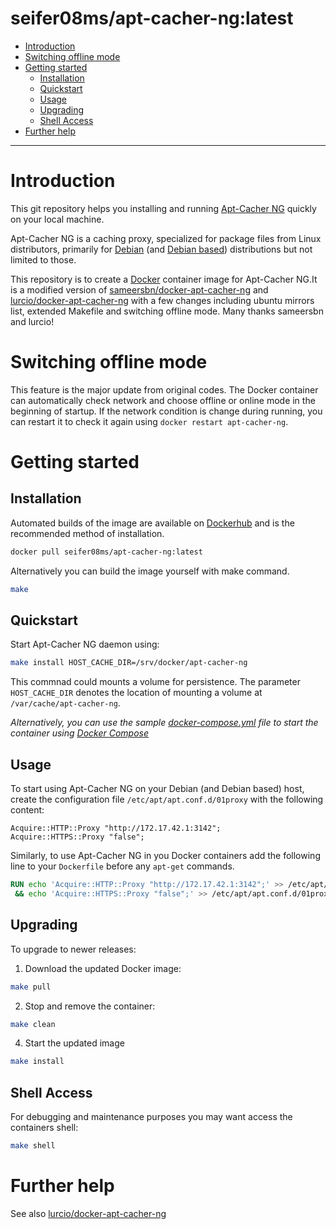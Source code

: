 # seifer08ms/apt-cacher-ng:latest

- [Introduction](#introduction)
- [Switching offline mode](#switching-offline-mode)
- [Getting started](#getting-started)
  - [Installation](#installation)
  - [Quickstart](#quickstart)
  - [Usage](#usage)
  - [Upgrading](#upgrading)
  - [Shell Access](#shell-access)
- [Further help](#further-help)

***

# Introduction

This git repository helps you installing and running [Apt-Cacher NG](https://www.unix-ag.uni-kl.de/~bloch/acng/) quickly on your local machine.

Apt-Cacher NG is a caching proxy, specialized for package files from Linux distributors, primarily for [Debian](http://www.debian.org/) (and [Debian based](https://en.wikipedia.org/wiki/List_of_Linux_distributions#Debian-based)) distributions but not limited to those.

This repository is to create a [Docker](https://www.docker.com/) container image for Apt-Cacher NG.It is a modified version of [sameersbn/docker-apt-cacher-ng](https://github.com/sameersbn/docker-apt-cacher-ng) and [lurcio/docker-apt-cacher-ng](https://github.com/lurcio/docker-apt-cacher-ng) with a few changes including ubuntu mirrors list, extended Makefile and switching offline mode. Many thanks sameersbn and lurcio!

# Switching offline mode

This feature is the major update from original codes. The Docker container can automatically check network and choose offline or online mode in the beginning of startup. If the network condition is change during running, you can restart it to check it again using `docker restart apt-cacher-ng`. 

# Getting started

## Installation

Automated builds of the image are available on [Dockerhub](https://hub.docker.com/r/lurcio/apt-cacher-ng) and is the recommended method of installation.

```bash
docker pull seifer08ms/apt-cacher-ng:latest
```

Alternatively you can build the image yourself with make command.

```bash
make
```

## Quickstart

Start Apt-Cacher NG daemon using:

```bash
make install HOST_CACHE_DIR=/srv/docker/apt-cacher-ng
```
This commnad could mounts a volume for persistence. The parameter `HOST_CACHE_DIR` denotes the location of mounting a volume at `/var/cache/apt-cacher-ng`.

*Alternatively, you can use the sample [docker-compose.yml](docker-compose.yml) file to start the container using [Docker Compose](https://docs.docker.com/compose/)*

## Usage

To start using Apt-Cacher NG on your Debian (and Debian based) host, create the configuration file `/etc/apt/apt.conf.d/01proxy` with the following content:

```config
Acquire::HTTP::Proxy "http://172.17.42.1:3142";
Acquire::HTTPS::Proxy "false";
```

Similarly, to use Apt-Cacher NG in you Docker containers add the following line to your `Dockerfile` before any `apt-get` commands.

```dockerfile
RUN echo 'Acquire::HTTP::Proxy "http://172.17.42.1:3142";' >> /etc/apt/apt.conf.d/01proxy \
 && echo 'Acquire::HTTPS::Proxy "false";' >> /etc/apt/apt.conf.d/01proxy
```

## Upgrading

To upgrade to newer releases:

  1. Download the updated Docker image:

  ```bash
  make pull
  ```

  2. Stop and remove the container:

  ```bash
  make clean
  ```

  4. Start the updated image

  ```bash
  make install
  ```

## Shell Access

For debugging and maintenance purposes you may want access the containers shell:

```bash
make shell
```

# Further help

See also [lurcio/docker-apt-cacher-ng](https://github.com/lurcio/docker-apt-cacher-ng)


